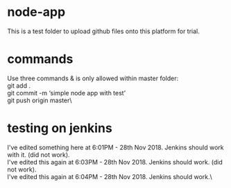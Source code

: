 # node-app
This is a test folder to upload github files onto this platform for trial.

# commands
Use three commands & is only allowed within master folder:\
git add .\
git commit -m ‘simple node app with test’\
git push origin master\

# testing on jenkins
I've edited something here at 6:01PM - 28th Nov 2018. Jenkins should work with it. (did not work).\
I've edited this again at 6:03PM - 28th Nov 2018. Jenkins should work. (did not work).\
I've edited this again at 6:04PM - 28th Nov 2018. Jenkins should work.\
